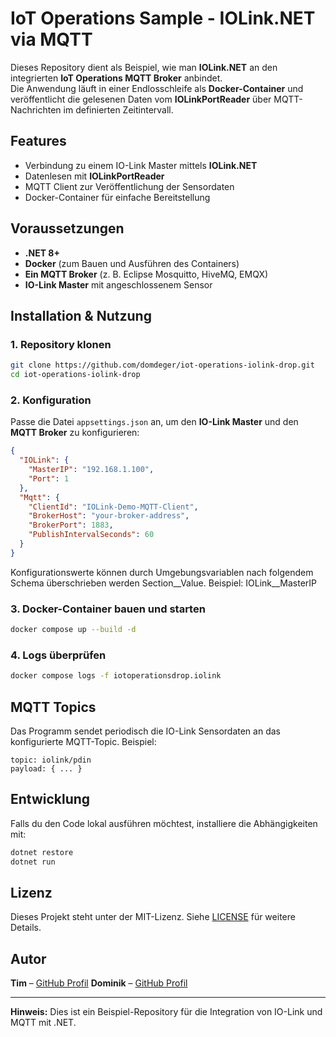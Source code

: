 # IoT Operations Sample - IOLink.NET via MQTT

Dieses Repository dient als Beispiel, wie man **IOLink.NET** an den integrierten **IoT Operations MQTT Broker** anbindet.   
Die Anwendung läuft in einer Endlosschleife als **Docker-Container** und veröffentlicht die gelesenen Daten vom **IOLinkPortReader** über MQTT-Nachrichten im definierten Zeitintervall.

## Features
- Verbindung zu einem IO-Link Master mittels **IOLink.NET**
- Datenlesen mit **IOLinkPortReader**
- MQTT Client zur Veröffentlichung der Sensordaten
- Docker-Container für einfache Bereitstellung

## Voraussetzungen
- **.NET 8+**
- **Docker** (zum Bauen und Ausführen des Containers)
- **Ein MQTT Broker** (z. B. Eclipse Mosquitto, HiveMQ, EMQX)
- **IO-Link Master** mit angeschlossenem Sensor

## Installation & Nutzung

### 1. Repository klonen
```sh
git clone https://github.com/domdeger/iot-operations-iolink-drop.git
cd iot-operations-iolink-drop
```

### 2. Konfiguration
Passe die Datei `appsettings.json` an, um den **IO-Link Master** und den **MQTT Broker** zu konfigurieren:

```json
{
  "IOLink": {
    "MasterIP": "192.168.1.100",
    "Port": 1
  },
  "Mqtt": {
    "ClientId": "IOLink-Demo-MQTT-Client",
    "BrokerHost": "your-broker-address",
    "BrokerPort": 1883,
    "PublishIntervalSeconds": 60
  }
}
```

Konfigurationswerte können durch Umgebungsvariablen nach folgendem Schema überschrieben werden Section__Value. Beispiel: IOLink__MasterIP

### 3. Docker-Container bauen und starten

```sh
docker compose up --build -d
```

### 4. Logs überprüfen

```sh
docker compose logs -f iotoperationsdrop.iolink
```

## MQTT Topics
Das Programm sendet periodisch die IO-Link Sensordaten an das konfigurierte MQTT-Topic. Beispiel:

```
topic: iolink/pdin
payload: { ... }
```

## Entwicklung
Falls du den Code lokal ausführen möchtest, installiere die Abhängigkeiten mit:

```sh
dotnet restore
dotnet run
```

## Lizenz
Dieses Projekt steht unter der MIT-Lizenz. Siehe [LICENSE](LICENSE) für weitere Details.

## Autor
**Tim** – [GitHub Profil](https://github.com/tim1993)
**Dominik** – [GitHub Profil](https://github.com/domdeger)

---
**Hinweis:** Dies ist ein Beispiel-Repository für die Integration von IO-Link und MQTT mit .NET.

